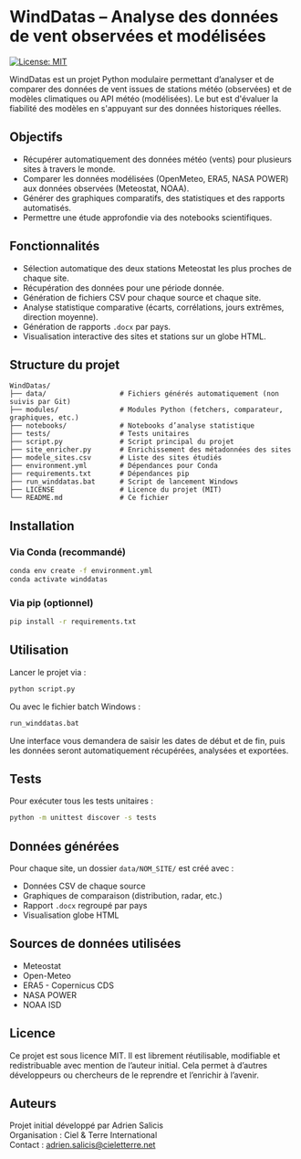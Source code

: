 # WindDatas – Analyse des données de vent observées et modélisées

[![License: MIT](https://img.shields.io/badge/License-MIT-blue.svg)](LICENSE)

WindDatas est un projet Python modulaire permettant d’analyser et de comparer des données de vent issues de stations météo (observées) et de modèles climatiques ou API météo (modélisées). Le but est d'évaluer la fiabilité des modèles en s'appuyant sur des données historiques réelles.

## Objectifs

- Récupérer automatiquement des données météo (vents) pour plusieurs sites à travers le monde.
- Comparer les données modélisées (OpenMeteo, ERA5, NASA POWER) aux données observées (Meteostat, NOAA).
- Générer des graphiques comparatifs, des statistiques et des rapports automatisés.
- Permettre une étude approfondie via des notebooks scientifiques.

## Fonctionnalités

- Sélection automatique des deux stations Meteostat les plus proches de chaque site.
- Récupération des données pour une période donnée.
- Génération de fichiers CSV pour chaque source et chaque site.
- Analyse statistique comparative (écarts, corrélations, jours extrêmes, direction moyenne).
- Génération de rapports `.docx` par pays.
- Visualisation interactive des sites et stations sur un globe HTML.

## Structure du projet

```
WindDatas/
├── data/                  # Fichiers générés automatiquement (non suivis par Git)
├── modules/               # Modules Python (fetchers, comparateur, graphiques, etc.)
├── notebooks/             # Notebooks d’analyse statistique
├── tests/                 # Tests unitaires
├── script.py              # Script principal du projet
├── site_enricher.py       # Enrichissement des métadonnées des sites
├── modele_sites.csv       # Liste des sites étudiés
├── environment.yml        # Dépendances pour Conda
├── requirements.txt       # Dépendances pip
├── run_winddatas.bat      # Script de lancement Windows
├── LICENSE                # Licence du projet (MIT)
└── README.md              # Ce fichier
```

## Installation

### Via Conda (recommandé)

```bash
conda env create -f environment.yml
conda activate winddatas
```

### Via pip (optionnel)

```bash
pip install -r requirements.txt
```

## Utilisation

Lancer le projet via :

```bash
python script.py
```

Ou avec le fichier batch Windows :

```bash
run_winddatas.bat
```

Une interface vous demandera de saisir les dates de début et de fin, puis les données seront automatiquement récupérées, analysées et exportées.

## Tests

Pour exécuter tous les tests unitaires :

```bash
python -m unittest discover -s tests
```

## Données générées

Pour chaque site, un dossier `data/NOM_SITE/` est créé avec :

- Données CSV de chaque source
- Graphiques de comparaison (distribution, radar, etc.)
- Rapport `.docx` regroupé par pays
- Visualisation globe HTML

## Sources de données utilisées

- Meteostat
- Open-Meteo
- ERA5 - Copernicus CDS
- NASA POWER
- NOAA ISD

## Licence

Ce projet est sous licence MIT. Il est librement réutilisable, modifiable et redistribuable avec mention de l’auteur initial. Cela permet à d’autres développeurs ou chercheurs de le reprendre et l’enrichir à l’avenir.

## Auteurs

Projet initial développé par Adrien Salicis  
Organisation : Ciel & Terre International  
Contact : adrien.salicis@cieletterre.net

